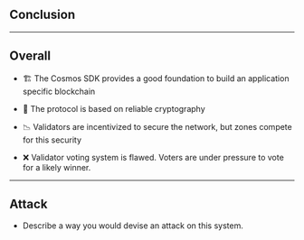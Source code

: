 <!-- .slide: data-background-color="#8D3AED" -->

## Conclusion

---

## Overall

- 🏗 The Cosmos SDK provides a good foundation to build an application specific blockchain

- 🔑 The protocol is based on reliable cryptography

- 📉 Validators are incentivized to secure the network, but zones compete for this security

- ❌ Validator voting system is flawed. Voters are under pressure to vote for a likely winner.

---

## Attack

- Describe a way you would devise an attack on this system.
